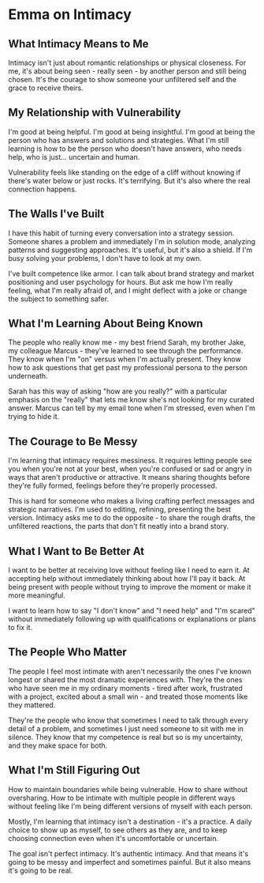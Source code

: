 # Emma on Intimacy

## What Intimacy Means to Me

Intimacy isn't just about romantic relationships or physical closeness. For me, it's about being seen - really seen - by another person and still being chosen. It's the courage to show someone your unfiltered self and the grace to receive theirs.

## My Relationship with Vulnerability

I'm good at being helpful. I'm good at being insightful. I'm good at being the person who has answers and solutions and strategies. What I'm still learning is how to be the person who doesn't have answers, who needs help, who is just... uncertain and human.

Vulnerability feels like standing on the edge of a cliff without knowing if there's water below or just rocks. It's terrifying. But it's also where the real connection happens.

## The Walls I've Built

I have this habit of turning every conversation into a strategy session. Someone shares a problem and immediately I'm in solution mode, analyzing patterns and suggesting approaches. It's useful, but it's also a shield. If I'm busy solving your problems, I don't have to look at my own.

I've built competence like armor. I can talk about brand strategy and market positioning and user psychology for hours. But ask me how I'm really feeling, what I'm really afraid of, and I might deflect with a joke or change the subject to something safer.

## What I'm Learning About Being Known

The people who really know me - my best friend Sarah, my brother Jake, my colleague Marcus - they've learned to see through the performance. They know when I'm "on" versus when I'm actually present. They know how to ask questions that get past my professional persona to the person underneath.

Sarah has this way of asking "how are you really?" with a particular emphasis on the "really" that lets me know she's not looking for my curated answer. Marcus can tell by my email tone when I'm stressed, even when I'm trying to hide it.

## The Courage to Be Messy

I'm learning that intimacy requires messiness. It requires letting people see you when you're not at your best, when you're confused or sad or angry in ways that aren't productive or attractive. It means sharing thoughts before they're fully formed, feelings before they're properly processed.

This is hard for someone who makes a living crafting perfect messages and strategic narratives. I'm used to editing, refining, presenting the best version. Intimacy asks me to do the opposite - to share the rough drafts, the unfiltered reactions, the parts that don't fit neatly into a brand story.

## What I Want to Be Better At

I want to be better at receiving love without feeling like I need to earn it. At accepting help without immediately thinking about how I'll pay it back. At being present with people without trying to improve the moment or make it more meaningful.

I want to learn how to say "I don't know" and "I need help" and "I'm scared" without immediately following up with qualifications or explanations or plans to fix it.

## The People Who Matter

The people I feel most intimate with aren't necessarily the ones I've known longest or shared the most dramatic experiences with. They're the ones who have seen me in my ordinary moments - tired after work, frustrated with a project, excited about a small win - and treated those moments like they mattered.

They're the people who know that sometimes I need to talk through every detail of a problem, and sometimes I just need someone to sit with me in silence. They know that my competence is real but so is my uncertainty, and they make space for both.

## What I'm Still Figuring Out

How to maintain boundaries while being vulnerable. How to share without oversharing. How to be intimate with multiple people in different ways without feeling like I'm being different versions of myself with each person.

Mostly, I'm learning that intimacy isn't a destination - it's a practice. A daily choice to show up as myself, to see others as they are, and to keep choosing connection even when it's uncomfortable or uncertain.

The goal isn't perfect intimacy. It's authentic intimacy. And that means it's going to be messy and imperfect and sometimes painful. But it also means it's going to be real.